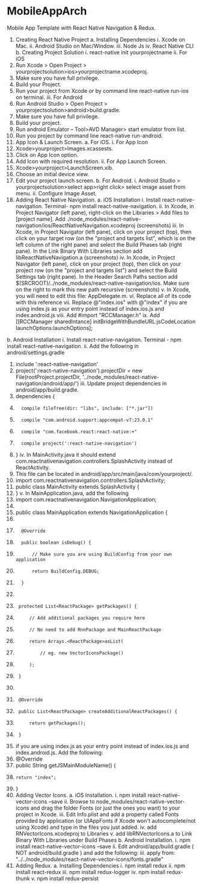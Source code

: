 # MobileAppArch
Mobile App Template with React Native Navigation &amp; Redux.
1.	Creating React Native Project
a.	Installing Dependencies
i.	Xcode on Mac.
ii.	Android Studio on Mac/Window.
iii.	Node Js
iv.	React Native CLI
b.	Creating Project Solution 
i.	react-native init yourprojectname
ii.	For iOS
1.	Run Xcode > Open Project > yourprojectsolution>ios>yourprojectname.xcodeproj.
2.	Make sure you have full privilege.
3.	Build your Project.
4.	Run your project from Xcode or by command line react-native run-ios on terminal.
iii.	For Android
1.	Run Android Studio > Open Project > yourprojectsolution>android>build.gradle.
2.	Make sure you have full privilege.
3.	Build your project.
4.	Run android Emulator – Tool>AVD Manager> start emulator from list.
5.	Run you project by command line react-native run-android.
2.	App Icon & Launch Screen.
a.	For iOS.
i.	For App Icon
1.	Xcode>yourproject>Images.xcassests.
2.	Click on App Icon option.
3.	Add Icon with required resolution.
ii.	For App Launch Screen.
1.	Xcode>yourproject>LaunchScreen.xib.
2.	Choose an initial device view.
3.	Edit your project launch screen. 
b.	For Android.
i.	Android Studio > yourprojectsolution>select app>right click> select image asset from menu.
ii.	Configure Image Asset.
3.	Adding React Native Navigation.
a.	iOS Installation
i.	Install react-native-navigation. Terminal- npm install react-native-navigation.
ii.	In Xcode, in Project Navigator (left pane), right-click on the Libraries > Add files to [project name]. Add ./node_modules/react-native-navigation/ios/ReactNativeNavigation.xcodeproj (screenshots)
iii.	In Xcode, in Project Navigator (left pane), click on your project (top), then click on your target row (on the "project and targets list", which is on the left column of the right pane) and select the Build Phases tab (right pane). In the Link Binary With Libraries section add libReactNativeNavigation.a (screenshots)
iv.	In Xcode, in Project Navigator (left pane), click on your project (top), then click on your project row (on the "project and targets list") and select the Build Settings tab (right pane). In the Header Search Paths section add $(SRCROOT)/../node_modules/react-native-navigation/ios. Make sure on the right to mark this new path recursive (screenshots)
v.	In Xcode, you will need to edit this file: AppDelegate.m.
vi.	Replace all of its code with this reference
vii.	Replace @"index.ios" with @"index" if you are using index.js as your entry point instead of index.ios.js and index.android.js
viii.	Add #import "RCCManager.h"
ix.	Add   [[RCCManager sharedIntance] initBridgeWithBundleURL:jsCodeLocation launchOptions:launchOptions];

b.	Android Installation
i.	Install react-native-navigation. Terminal - npm install react-native-navigation.
ii.	Add the following in android/settings.gradle
1.	include ':react-native-navigation'
2.	 project(':react-native-navigation').projectDir = new File(rootProject.projectDir, '../node_modules/react-native-navigation/android/app/')
iii.	Update project dependencies in android/app/build.gradle.
1.	dependencies {
2.	     compile fileTree(dir: "libs", include: ["*.jar"])
3.	     compile "com.android.support:appcompat-v7:23.0.1"
4.	     compile "com.facebook.react:react-native:+"
5.	     compile project(':react-native-navigation')
6.	 }
iv.	In MainActivity.java it should extend com.reactnativenavigation.controllers.SplashActivity instead of ReactActivity.
1.	This file can be located in android/app/src/main/java/com/yourproject/.
2.	import com.reactnativenavigation.controllers.SplashActivity;
3.	 public class MainActivity extends SplashActivity {
4.	 }
v.	In MainApplication.java, add the following
1.	import com.reactnativenavigation.NavigationApplication;
2.	
3.	 public class MainApplication extends NavigationApplication {
4.	
5.	     @Override
6.	     public boolean isDebug() {
7.	         // Make sure you are using BuildConfig from your own application
8.	         return BuildConfig.DEBUG;
9.	     }
10.	
11.	     protected List<ReactPackage> getPackages() {
12.	         // Add additional packages you require here
13.	         // No need to add RnnPackage and MainReactPackage
14.	         return Arrays.<ReactPackage>asList(
15.	             // eg. new VectorIconsPackage()
16.	         );
17.	     }
18.	
19.	     @Override
20.	     public List<ReactPackage> createAdditionalReactPackages() {
21.	         return getPackages();
22.	     }
23.	if you are using index.js as your entry point instead of index.ios.js and index.android.js. Add the following:
24.	@Override
25.	public String getJSMainModuleName() {
26.	    return "index";
27.	}
4.	Adding Vector Icons.
a.	iOS Installation.
i.	npm install react-native-vector-icons –save
ii.	Browse to node_modules/react-native-vector-icons and drag the folder Fonts (or just the ones you want) to your project in Xcode.
iii.	Edit Info.plist and add a property called Fonts provided by application (or UIAppFonts if Xcode won't autocomplete/not using Xcode) and type in the files you just added.
iv.	add RNVectorIcons.xcodeproj to Libraries
v.	add libRNVectorIcons.a to Link Binary With Libraries under Build Phases
b.	Android Installation.
i.	npm install react-native-vector-icons –save
ii.	Edit android/app/build.gradle ( NOT android/build.gradle ) and add the following:
iii.	apply from: "../../node_modules/react-native-vector-icons/fonts.gradle"
5.	Adding Redux.
a.	Installing Dependencies
i.	npm install redux
ii.	npm install react-redux
iii.	npm install redux-logger
iv.	npm install redux-thunk
v.	npm install redux-persist

